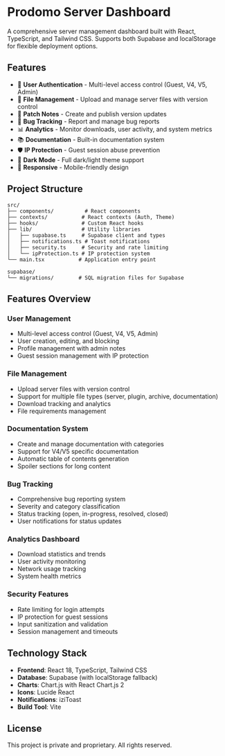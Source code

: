 # Prodomo Server Dashboard

A comprehensive server management dashboard built with React, TypeScript, and Tailwind CSS. Supports both Supabase and localStorage for flexible deployment options.

## Features

- 🔐 **User Authentication** - Multi-level access control (Guest, V4, V5, Admin)
- 📁 **File Management** - Upload and manage server files with version control
- 📝 **Patch Notes** - Create and publish version updates
- 🐛 **Bug Tracking** - Report and manage bug reports
- 📊 **Analytics** - Monitor downloads, user activity, and system metrics
- 📚 **Documentation** - Built-in documentation system
- 🛡️ **IP Protection** - Guest session abuse prevention
- 🌙 **Dark Mode** - Full dark/light theme support
- 📱 **Responsive** - Mobile-friendly design

## Project Structure

```
src/
├── components/          # React components
├── contexts/           # React contexts (Auth, Theme)
├── hooks/              # Custom React hooks
├── lib/                # Utility libraries
│   ├── supabase.ts     # Supabase client and types
│   ├── notifications.ts # Toast notifications
│   ├── security.ts     # Security and rate limiting
│   └── ipProtection.ts # IP protection system
└── main.tsx           # Application entry point

supabase/
└── migrations/        # SQL migration files for Supabase
```

## Features Overview

### User Management
- Multi-level access control (Guest, V4, V5, Admin)
- User creation, editing, and blocking
- Profile management with admin notes
- Guest session management with IP protection

### File Management
- Upload server files with version control
- Support for multiple file types (server, plugin, archive, documentation)
- Download tracking and analytics
- File requirements management

### Documentation System
- Create and manage documentation with categories
- Support for V4/V5 specific documentation
- Automatic table of contents generation
- Spoiler sections for long content

### Bug Tracking
- Comprehensive bug reporting system
- Severity and category classification
- Status tracking (open, in-progress, resolved, closed)
- User notifications for status updates

### Analytics Dashboard
- Download statistics and trends
- User activity monitoring
- Network usage tracking
- System health metrics

### Security Features
- Rate limiting for login attempts
- IP protection for guest sessions
- Input sanitization and validation
- Session management and timeouts

## Technology Stack

- **Frontend**: React 18, TypeScript, Tailwind CSS
- **Database**: Supabase (with localStorage fallback)
- **Charts**: Chart.js with React Chart.js 2
- **Icons**: Lucide React
- **Notifications**: iziToast
- **Build Tool**: Vite

## License

This project is private and proprietary. All rights reserved.